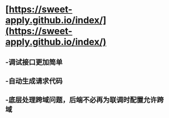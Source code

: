 # [https://sweet-apply.github.io/index/](https://sweet-apply.github.io/index/)
## -调试接口更加简单
## -自动生成请求代码
## -底层处理跨域问题，后端不必再为联调时配置允许跨域